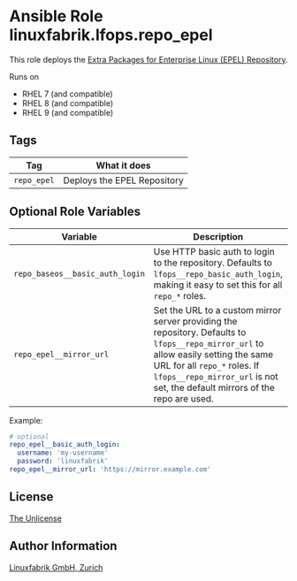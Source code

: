 # Ansible Role linuxfabrik.lfops.repo_epel

This role deploys the [Extra Packages for Enterprise Linux (EPEL) Repository](https://docs.fedoraproject.org/en-US/epel/).

Runs on

* RHEL 7 (and compatible)
* RHEL 8 (and compatible)
* RHEL 9 (and compatible)


## Tags

| Tag         | What it does                |
| ---         | ------------                |
| `repo_epel` | Deploys the EPEL Repository |


## Optional Role Variables

| Variable | Description | Default Value |
| -------- | ----------- | ------------- |
| `repo_baseos__basic_auth_login` | Use HTTP basic auth to login to the repository. Defaults to `lfops__repo_basic_auth_login`, making it easy to set this for all `repo_*` roles. | `{{ lfops__repo_basic_auth_login \| default("") }}` |
| `repo_epel__mirror_url` | Set the URL to a custom mirror server providing the repository. Defaults to `lfops__repo_mirror_url` to allow easily setting the same URL for all `repo_*` roles. If `lfops__repo_mirror_url` is not set, the default mirrors of the repo are used. | `'{{ lfops__repo_mirror_url | default("") }}'` |

Example:
```yaml
# optional
repo_epel__basic_auth_login:
  username: 'my-username'
  password: 'linuxfabrik'
repo_epel__mirror_url: 'https://mirror.example.com'
```


## License

[The Unlicense](https://unlicense.org/)


## Author Information

[Linuxfabrik GmbH, Zurich](https://www.linuxfabrik.ch)

